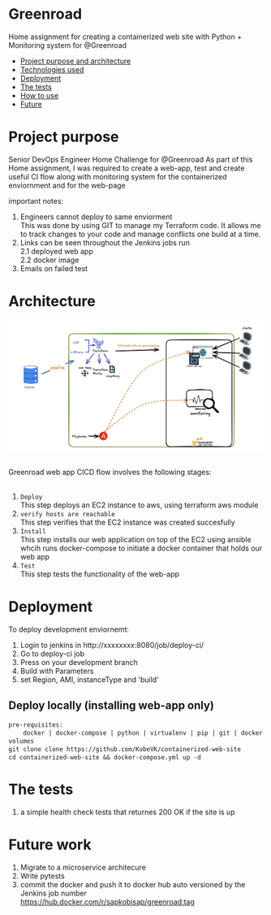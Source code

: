 # Greenroad
Home assignment for creating a containerized web site with Python + Monitoring system for @Greenroad

- [Project purpose and architecture](#architecture)
- [Technologies used](#actions)
- [Deployment ](#projects)
- [The tests ](#tests)
- [How to use](#scopes)
- [Future](#scopes)


# Project purpose
Senior DevOps Engineer Home Challenge for @Greenroad
As part of this Home assignment, I was required to create a web-app, test and create useful CI flow along with monitoring system for the containerized enviornment and for the web-page

important notes:
1. Engineers cannot deploy to same enviorment <br>
This was done by using GIT to manage my Terraform code. It allows me to track changes to your code and manage conflicts one build at a time.
2. Links can be seen throughout the Jenkins jobs run <br>
2.1 deployed web app<br>
2.2 docker image<br>
3. Emails on failed test<br>

# Architecture
![Greenroad web app CI diagram](docs/Architecture.png)

<br>
Greenroad web app CICD flow involves the following stages: <br><br>

1. `Deploy` <br>
This step deploys an EC2 instance to aws, using terraform aws module<br>
2. `verify hosts are reachable	`<br>
This step verifies that the EC2 instance was created succesfully 
3. `Install` <br>
This step installs our web application on top of the EC2 using ansible whcih runs docker-compose to initiate a docker container that holds our web app <br>
4. `Test` <br>
This step tests the functionality of the web-app <br>

# Deployment
To deploy development enviornemt:
1. Login to jenkins in http://xxxxxxxx:8080/job/deploy-ci/
2. Go to deploy-ci job
3. Press on your development branch
4. Build with Parameters
5. set Region, AMI, instanceType and 'build'

## Deploy locally (installing web-app only)
    pre-requisites:
        docker | docker-compose | python | virtualenv | pip | git | docker volumes
    git clone clone https://github.com/KobeVK/containerized-web-site
    cd containerized-web-site && docker-compose.yml up -d

# The tests
1. a simple health check tests that returnes  200 OK if the site is up

# Future work
1. Migrate to a microservice architecure
2. Write pytests
3. commit the docker and push it to docker hub
auto versioned by the Jenkins job number <br>https://hub.docker.com/r/sapkobisap/greenroad:tag

